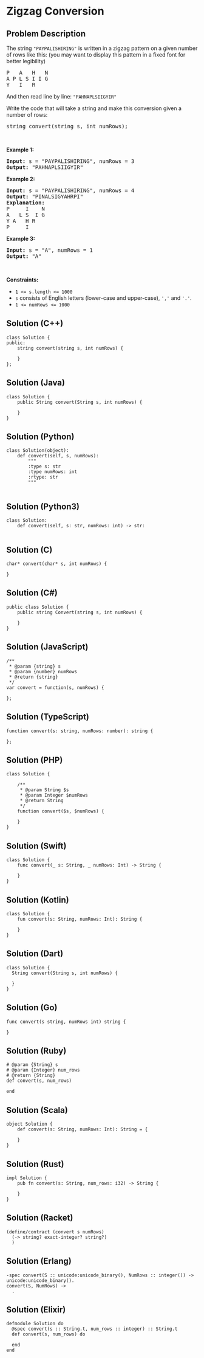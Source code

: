 # Zigzag Conversion

## Problem Description
<p>The string <code>&quot;PAYPALISHIRING&quot;</code> is written in a zigzag pattern on a given number of rows like this: (you may want to display this pattern in a fixed font for better legibility)</p>

<pre>
P   A   H   N
A P L S I I G
Y   I   R
</pre>

<p>And then read line by line: <code>&quot;PAHNAPLSIIGYIR&quot;</code></p>

<p>Write the code that will take a string and make this conversion given a number of rows:</p>

<pre>
string convert(string s, int numRows);
</pre>

<p>&nbsp;</p>
<p><strong class="example">Example 1:</strong></p>

<pre>
<strong>Input:</strong> s = &quot;PAYPALISHIRING&quot;, numRows = 3
<strong>Output:</strong> &quot;PAHNAPLSIIGYIR&quot;
</pre>

<p><strong class="example">Example 2:</strong></p>

<pre>
<strong>Input:</strong> s = &quot;PAYPALISHIRING&quot;, numRows = 4
<strong>Output:</strong> &quot;PINALSIGYAHRPI&quot;
<strong>Explanation:</strong>
P     I    N
A   L S  I G
Y A   H R
P     I
</pre>

<p><strong class="example">Example 3:</strong></p>

<pre>
<strong>Input:</strong> s = &quot;A&quot;, numRows = 1
<strong>Output:</strong> &quot;A&quot;
</pre>

<p>&nbsp;</p>
<p><strong>Constraints:</strong></p>

<ul>
	<li><code>1 &lt;= s.length &lt;= 1000</code></li>
	<li><code>s</code> consists of English letters (lower-case and upper-case), <code>&#39;,&#39;</code> and <code>&#39;.&#39;</code>.</li>
	<li><code>1 &lt;= numRows &lt;= 1000</code></li>
</ul>


## Solution (C++)
```C++)
class Solution {
public:
    string convert(string s, int numRows) {
        
    }
};
```

## Solution (Java)
```Java)
class Solution {
    public String convert(String s, int numRows) {
        
    }
}
```

## Solution (Python)
```Python)
class Solution(object):
    def convert(self, s, numRows):
        """
        :type s: str
        :type numRows: int
        :rtype: str
        """
        
```

## Solution (Python3)
```Python3)
class Solution:
    def convert(self, s: str, numRows: int) -> str:
        
```

## Solution (C)
```C)
char* convert(char* s, int numRows) {
    
}
```

## Solution (C#)
```C#)
public class Solution {
    public string Convert(string s, int numRows) {
        
    }
}
```

## Solution (JavaScript)
```JavaScript)
/**
 * @param {string} s
 * @param {number} numRows
 * @return {string}
 */
var convert = function(s, numRows) {
    
};
```

## Solution (TypeScript)
```TypeScript)
function convert(s: string, numRows: number): string {
    
};
```

## Solution (PHP)
```PHP)
class Solution {

    /**
     * @param String $s
     * @param Integer $numRows
     * @return String
     */
    function convert($s, $numRows) {
        
    }
}
```

## Solution (Swift)
```Swift)
class Solution {
    func convert(_ s: String, _ numRows: Int) -> String {
        
    }
}
```

## Solution (Kotlin)
```Kotlin)
class Solution {
    fun convert(s: String, numRows: Int): String {
        
    }
}
```

## Solution (Dart)
```Dart)
class Solution {
  String convert(String s, int numRows) {
    
  }
}
```

## Solution (Go)
```Go)
func convert(s string, numRows int) string {
    
}
```

## Solution (Ruby)
```Ruby)
# @param {String} s
# @param {Integer} num_rows
# @return {String}
def convert(s, num_rows)
    
end
```

## Solution (Scala)
```Scala)
object Solution {
    def convert(s: String, numRows: Int): String = {
        
    }
}
```

## Solution (Rust)
```Rust)
impl Solution {
    pub fn convert(s: String, num_rows: i32) -> String {
        
    }
}
```

## Solution (Racket)
```Racket)
(define/contract (convert s numRows)
  (-> string? exact-integer? string?)
  )
```

## Solution (Erlang)
```Erlang)
-spec convert(S :: unicode:unicode_binary(), NumRows :: integer()) -> unicode:unicode_binary().
convert(S, NumRows) ->
  .
```

## Solution (Elixir)
```Elixir)
defmodule Solution do
  @spec convert(s :: String.t, num_rows :: integer) :: String.t
  def convert(s, num_rows) do
    
  end
end
```

